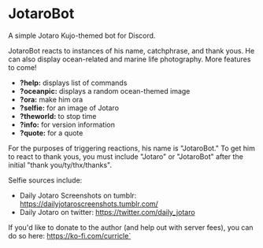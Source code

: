 # JotaroBot

A simple Jotaro Kujo-themed bot for Discord.

JotaroBot reacts to instances of his name, catchphrase, and thank yous. He can also display ocean-related and marine life photography. More features to come!

* **?help:** displays list of commands
* **?oceanpic:** displays a random ocean-themed image
* **?ora:** make him ora
* **?selfie:** for an image of Jotaro
* **?theworld:** to stop time
* **?info:** for version information
* **?quote:** for a quote

For the purposes of triggering reactions, his name is "JotaroBot." To get him to react to thank yous, you must include "Jotaro" or "JotaroBot" after the initial "thank you/ty/thx/thanks".

Selfie sources include:

* Daily Jotaro Screenshots on tumblr: https://dailyjotaroscreenshots.tumblr.com/
* Daily Jotaro on twitter: https://twitter.com/daily_jotaro

If you'd like to donate to the author (and help out with server fees), you can do so here: https://ko-fi.com/curricle`